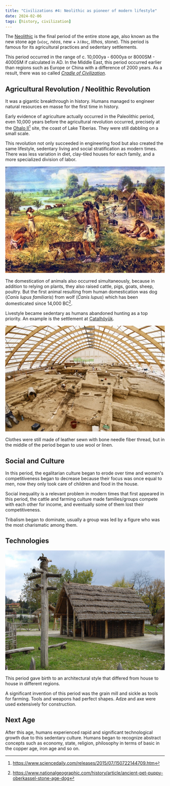 ```yaml
---
title: "Civilizations #4: Neolithic as pioneer of modern lifestyle"
date: 2024-02-06
tags: [history, civilization]
---
```


The [Neolithic](https://en.wikipedia.org/wiki/Neolithic) is the final period of the entire stone age, also known as the new stone age (`νέος`, *néos*, new + `λίθος`, *líthos*, stone). This period is famous for its agricultural practices and sedentary settlements.

This period occurred in the range of c. 10,000ya - 6000ya or 8000SM - 4000SM if calculated in AD. In the Middle East, this period occurred earlier than regions such as Europe or China with a difference of 2000 years. As a result, there was so called *[Cradle of Civilization](https://en.wikipedia.org/wiki/Cradle_of_civilization)*.

## Agricultural Revolution / Neolithic Revolution

It was a gigantic breakthrough in history. Humans managed to engineer natural resources en masse for the first time in history.

Early evidence of agriculture actually occurred in the Paleolithic period, even 10,000 years before the agricultural revolution occurred, precisely at the [Ohalo II](https://en.wikipedia.org/wiki/Ohalo_II)[^1] site, the coast of Lake Tiberias. They were still dabbling on a small scale.

This revolution not only succeeded in engineering food but also created the same lifestyle, sedentary living and social stratification as modern times. There was less variation in diet, clay-tiled houses for each family, and a more specialized division of labor.

![agriculture](img/img03.jpg "Agriculture dan Domestication of Animals")

The domestication of animals also occurred simultaneously, because in addition to relying on plants, they also raised cattle, pigs, goats, sheep, poultry. But the first animal resulting from human domestication was dog (*Canis lupus familiaris*) from wolf (*Canis lupus*) which has been domesticated since 14,000 BC[^2].

Livestyle became sedentary as humans abandoned hunting as a top priority. An example is the settlement at [Çatalhöyük](https://en.wikipedia.org/wiki/%C3%87atalh%C3%B6y%C3%BCk).

![settlement](img/img02.jpg "Çatalhöyük")

Clothes were still made of leather sewn with bone needle fiber thread, but in the middle of the period began to use wool or linen.

## Social and Culture

In this period, the egalitarian culture began to erode over time and women's competitiveness began to decrease because their focus was once equal to men, now they only took care of children and food in the house.

Social inequality is a relevant problem in modern times that first appeared in this period, the cattle and farming culture made families/groups compete with each other for income, and eventually some of them lost their competitiveness.

Tribalism began to dominate, usually a group was led by a figure who was the most charismatic among them.

## Technologies

![house](img/img01.jpeg "Ancient House")

This period gave birth to an architectural style that differed from house to house in different regions.

A significant invention of this period was the grain mill and sickle as tools for farming. Tools and weapons had perfect shapes. Adze and axe were used extensively for construction.

## Next Age

After this age, humans experienced rapid and significant technological growth due to this sedentary culture. Humans began to recognize abstract concepts such as economy, state, religion, philosophy in terms of basic in the copper age, iron age and so on.

[^1]: https://www.sciencedaily.com/releases/2015/07/150722144709.htm
[^2]: https://www.nationalgeographic.com/history/article/ancient-pet-puppy-oberkassel-stone-age-dog